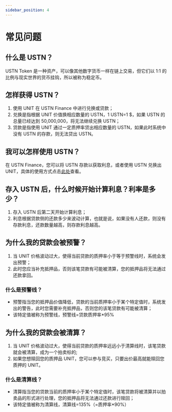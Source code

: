 ```yaml
---
sidebar_position: 4
---
```


# 常见问题

## 什么是 USTN？

USTN Token 是一种资产，可以像其他数字货币一样在链上交易，但它们以 1:1 的比例与现实世界的货币挂钩，所以被称为稳定币。

## 怎样获得 USTN？

1. 使用 UNIT 在 USTN Finance 中进行兑换或贷款；
2. 兑换是指根据 UNIT 价值换相应数量的 USTN，1 USTN=1 $，如果 USTN 的总量已经达到 50,000,000，将无法继续兑换 USTN；
3. 贷款是指使用 UNIT 通过一定质押率贷出相应数量的 USTN，如果此时系统中没有 USTN 的存款，则无法贷出 USTN。

## 我可以怎样使用 USTN？

在 USTN Finance，您可以将 USTN 存款以获取利息，或者使用 USTN 兑换出 UNIT，具体的使用方式点击[此处](https://124.70.23.119:3021/docs/ustn/financial-operations)查看。

## 存入 USTN 后，什么时候开始计算利息？利率是多少？

1. 存入 USTN 后第二天开始计算利息；
2. 利息根据贷款侧的还款多少来波动计算，也就是说，如果没有人还款，则没有存款利息，还款数量越高，则存款利息越高。

## 为什么我的贷款会被预警？

1. 当 UNIT 价格波动过大，使得当前贷款的质押率小于等于预警线时，系统会发出预警；
2. 此时您应当补充抵押品，否则该笔贷款有可能被清算，您的抵押品将无法通过还款拿回。

### 什么是预警线？

- 预警指当您的抵押品价值降低，贷款的当前质押率小于某个特定值时，系统发出的警告，此时您需要补充抵押品，否则您的该笔贷款有可能被清算；
- 该特定值被称为预警线，预警线=贷款质押率\*95%

## 为什么我的贷款会被清算？

1. 当 UNIT 价格波动过大，使得当前贷款的质押率远远小于清算线时，该笔贷款就会被清算，成为一个拍卖标的;
2. 如果您想赎回您的质押品 UNIT，您可以参与竞买，只要出价最高就能赎回您质押的 UNIT。

### 什么是清算线？

- 清算指当您的贷款当前的质押率小于某个特定值时，该笔贷款将被清算并以拍卖品的形式进行处理，您的抵押品将无法通过还款进行赎回；
- 该特定值被称为清算线，清算线=135%（=质押率\*90%）
